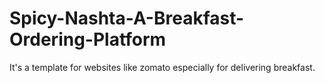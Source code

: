 # Spicy-Nashta-A-Breakfast-Ordering-Platform

It's a template for websites like zomato especially for delivering breakfast.
